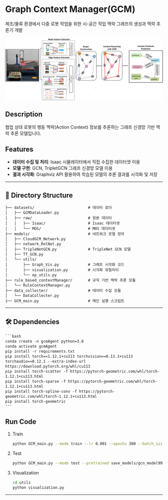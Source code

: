 # Graph Context Manager(GCM)
제조/물류 환경에서 다중 로봇 작업을 위한 시-공간 작업 맥락 그래프의 생성과 맥락 추론기 개발

![GCM Model Structure](assets/GraphContextManagerModel.png)

## Description
협업 상대 로봇의 행동 맥락(Action Context) 정보를 추론하는 그래프 신경망 기반 맥락 추론 모델입니다.


## Features
- **데이터 수집 및 처리**: Isaac 시뮬레이터에서 직접 수집한 데이터셋 이용
- **모델 구현**: GCN, TripletGCN 그래프 신경망 모델 이용
- **결과 시각화**: Graphviz API 활용하여 학습된 모델의 추론 결과를 시각화 및 저장 

---

## 📂 Directory Structure

    ├── datasets/                        # 데이터 로더
    │   ├── GCMDataLoader.py             
    │   ├── raw/                         # 원본 데이터
    │   │   ├── Isaac/                   # Isaac 데이터셋
    │   │   └── MOS/                     # MOS 데이터셋
    ├── models/                          # 네트워크 모델 정의
    │   ├── CloudGCM_Network.py          
    │   ├── network_RelNet.py            
    │   ├── TripleNetGCN.py              # TripleNet GCN 모델
    │   ├── TT_GCN.py                    
    │   └── utils/                       
    │       ├── Graph_Vis.py             # 그래프 시각화 코드
    │       ├── visualization.py         # 시각화 유틸리티
    │       └── op_utils.py              
    ├── rule_based_contextManager/       # 규칙 기반 맥락 추론 모듈
    │   └── RuleContextManager.py        
    ├── data_collecter/                  # 데이터 수집 모듈
    │   └── DataCollecter.py             
    ├── GCM_main.py                      # 메인 실행 스크립트

---

## 🛠️ Dependencies
    
    ```bash
    conda create -n gcmAgent python=3.8
    conda activate gcmAgent
    pip install -r requirements.txt
    pip install torch==1.12.1+cu113 torchvision==0.13.1+cu113 torchaudio==0.12.1 --extra-index-url https://download.pytorch.org/whl/cu113
    pip install torch-scatter -f https://pytorch-geometric.com/whl/torch-1.12.1+cu113.html
    pip install torch-sparse -f https://pytorch-geometric.com/whl/torch-1.12.1+cu113.html
    pip install torch-spline-conv -f https://pytorch-geometric.com/whl/torch-1.12.1+cu113.html
    pip install torch-geometric
    '''
    
## Run Code
    
 1. Train

    ```bash
    python GCM_main.py --mode train --lr 0.001 --epochs 300 --batch_size 16 --gcn_layers 4
    ```
2. Test
    ```bash
    python GCM_main.py --mode test --pretrained save_models/gcn_model99.pt
    ```

3. Visualization
    ```bash
    cd utils
    python visualization.py
    ```

---

